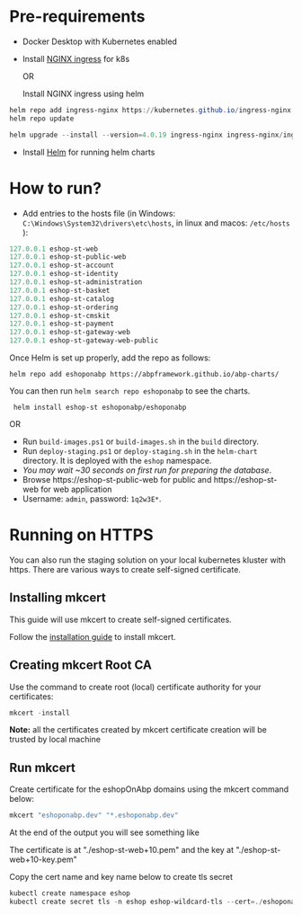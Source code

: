  # Pre-requirements

* Docker Desktop with Kubernetes enabled
* Install [NGINX ingress](https://kubernetes.github.io/ingress-nginx/deploy/) for k8s

    OR

    Install NGINX ingress using helm
```powershell
helm repo add ingress-nginx https://kubernetes.github.io/ingress-nginx
helm repo update

helm upgrade --install --version=4.0.19 ingress-nginx ingress-nginx/ingress-nginx
```
* Install [Helm](https://helm.sh/docs/intro/install/) for running helm charts


# How to run?

* Add entries to the hosts file (in Windows: `C:\Windows\System32\drivers\etc\hosts`, in linux and macos: `/etc/hosts` ):

````powershell
127.0.0.1 eshop-st-web
127.0.0.1 eshop-st-public-web
127.0.0.1 eshop-st-account
127.0.0.1 eshop-st-identity
127.0.0.1 eshop-st-administration
127.0.0.1 eshop-st-basket
127.0.0.1 eshop-st-catalog
127.0.0.1 eshop-st-ordering
127.0.0.1 eshop-st-cmskit
127.0.0.1 eshop-st-payment
127.0.0.1 eshop-st-gateway-web
127.0.0.1 eshop-st-gateway-web-public
````
Once Helm is set up properly, add the repo as follows:

```console
helm repo add eshoponabp https://abpframework.github.io/abp-charts/
```
You can then run `helm search repo eshoponabp` to see the charts.

```console
 helm install eshop-st eshoponabp/eshoponabp
```

OR

* Run `build-images.ps1` or `build-images.sh` in the `build` directory.
* Run `deploy-staging.ps1` or `deploy-staging.sh` in the `helm-chart` directory. It is deployed with the `eshop` namespace.
* *You may wait ~30 seconds on first run for preparing the database*.
* Browse https://eshop-st-public-web for public and https://eshop-st-web for web application
* Username: `admin`, password: `1q2w3E*`.

# Running on HTTPS

You can also run the staging solution on your local kubernetes kluster with https. There are various ways to create self-signed certificate. 

## Installing mkcert
This guide will use mkcert to create self-signed certificates.

Follow the [installation guide](https://github.com/FiloSottile/mkcert#installation) to install mkcert.

## Creating mkcert Root CA
Use the command to create root (local) certificate authority for your certificates:
```powershell
mkcert -install
```

**Note:** all the certificates created by mkcert certificate creation will be trusted by local machine

## Run mkcert

Create certificate for the eshopOnAbp domains using the mkcert command below:
```powershell
mkcert "eshoponabp.dev" "*.eshoponabp.dev"
```

At the end of the output you will see something like

The certificate is at "./eshop-st-web+10.pem" and the key at "./eshop-st-web+10-key.pem"

Copy the cert name and key name below to create tls secret

```powershell
kubectl create namespace eshop
kubectl create secret tls -n eshop eshop-wildcard-tls --cert=./eshoponabp.dev+1.pem  --key=./eshoponabp.dev+1-key.pem
```
